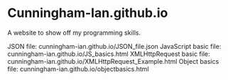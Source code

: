 # Cunningham-Ian.github.io
A website to show off my programming skills.

JSON file: cunningham-ian.github.io/JSON_file.json
JavaScript basic file: cunningham-ian.github.io/JS_basics.html
XMLHttpRequest basic file: cunningham-ian.github.io/XMLHttpRequest_Example.html
Object basics file: cunningham-ian.github.io/objectbasics.html
